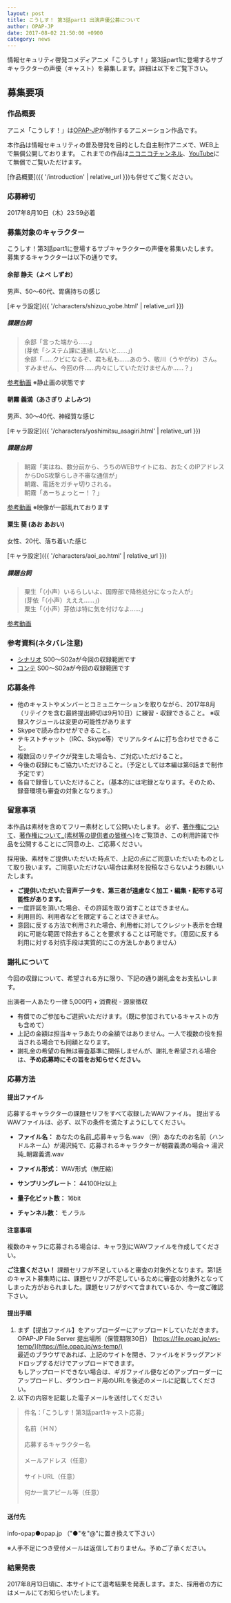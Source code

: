 ```yaml
---
layout: post
title: こうしす！ 第3話part1 出演声優公募について
author: OPAP-JP
date: 2017-08-02 21:50:00 +0900
category: news
---
```


情報セキュリティ啓発コメディアニメ「こうしす！」第3話part1に登場するサブキャラクターの声優（キャスト）を募集します。詳細は以下をご覧下さい。

## 募集要項

### 作品概要

アニメ「こうしす！」は[OPAP-JP](https://opap.jp/)が制作するアニメーション作品です。

本作品は情報セキュリティの普及啓発を目的とした自主制作アニメで、WEB上で無償公開しております。
これまでの作品は[ニコニコチャンネル](http://ch.nicovideo.jp/kosys)、[YouTube](https://youtube.com/c/opapjp)にて無償でご覧いただけます。

[作品概要]({{ '/introduction' | relative_url }})も併せてご覧ください。


### 応募締切

2017年8月10日（木）23:59必着


### 募集対象のキャラクター

こうしす！第3話part1に登場するサブキャラクターの声優を募集いたします。
募集するキャラクターは以下の通りです。

#### 余部 静夫（よべ しずお）
男声、50～60代、胃痛持ちの感じ

 [キャラ設定]({{ '/characters/shizuo_yobe.html' | relative_url }})

##### 課題台詞
> 余部「言った端から……」<br />
>(芽依「システム課に連絡しないと……」)<br />
> 余部「……クビになるぞ、君も私も……あのう、敬川（うやがわ）さん。すみません、今回の件……内々にしていただけませんか……？」<br />

[参考動画](https://file.opap.jp/public/b8d988) ※静止画の状態です
 
#### 朝霧 義満（あさぎり よしみつ)
男声、30～40代、神経質な感じ

[キャラ設定]({{ '/characters/yoshimitsu_asagiri.html' | relative_url }})
##### 課題台詞
> 朝霧「実はね、数分前から、うちのWEBサイトにね、おたくのIPアドレスからDoS攻撃らしき不審な通信が」<br />
> 朝霧、電話をガチャ切りされる。<br />
> 朝霧「あーちょっとー！？」<br />

[参考動画](https://file.opap.jp/public/1042f6) ※映像が一部乱れております
 

#### 粟生 葵 (あお あおい)
女性、20代、落ち着いた感じ

[キャラ設定]({{ '/characters/aoi_ao.html' | relative_url }})

##### 課題台詞
> 粟生「（小声）いるらしいよ、国際部で降格処分になった人が」<br />
> (芽依「（小声）えええ……」)<br />
> 粟生「（小声）芽依は特に気を付けなよ……」
 

[参考動画](https://file.opap.jp/public/857c0b)


### 参考資料(ネタバレ注意)

* [シナリオ](http://kosys.gitlab.io/kosys-ep03/docs/scenario/scenario.txt) S00～S02aが今回の収録範囲です
* [コンテ](http://kosys.gitlab.io/kosys-ep03/docs/storyboard/) S00～S02aが今回の収録範囲です


### 応募条件

* 他のキャストやメンバーとコミュニケーションを取りながら、2017年8月（リテイクを含む最終提出締切は9月10日）に練習・収録できること。 ※収録スケジュールは変更の可能性があります
* Skypeで読み合わせができること。
* テキストチャット（IRC、Skype等）でリアルタイムに打ち合わせできること。
* 複数回のリテイクが発生した場合も、ご対応いただけること。
* 今後の収録にもご協力いただけること。（予定としては本編は第6話まで制作予定です）
* 各自で録音していただけること。（基本的には宅録となります。そのため、録音環境も審査の対象となります。）


### 留意事項

本作品は素材を含めてフリー素材として公開いたします。
必ず、[著作権について](https://opap.jp/wiki/%E8%91%97%E4%BD%9C%E6%A8%A9%E3%81%AB%E3%81%A4%E3%81%84%E3%81%A6)、[著作権について_(素材等の提供者の皆様へ)](https://opap.jp/wiki/%E8%91%97%E4%BD%9C%E6%A8%A9%E3%81%AB%E3%81%A4%E3%81%84%E3%81%A6_%28%E7%B4%A0%E6%9D%90%E7%AD%89%E3%81%AE%E6%8F%90%E4%BE%9B%E8%80%85%E3%81%AE%E7%9A%86%E6%A7%98%E3%81%B8%29)をご覧頂き、この利用許諾で作品を公開することにご同意の上、ご応募ください。

採用後、素材をご提供いただいた時点で、上記の点にご同意いただいたものとして取り扱います。ご同意いただけない場合は素材を投稿なさらないようお願いいたします。

* **ご提供いただいた音声データを、第三者が遠慮なく加工・編集・配布する可能性があります。**
* 一度許諾を頂いた場合、その許諾を取り消すことはできません。
* 利用目的、利用者などを限定することはできません。
* 意図に反する方法で利用された場合、利用者に対してクレジット表示を合理的に可能な範囲で除去することを要求することは可能です。（意図に反する利用に対する対抗手段は実質的にこの方法しかありません）



### 謝礼について

今回の収録について、希望される方に限り、下記の通り謝礼金をお支払いします。

出演者一人あたり一律 5,000円 + 消費税 - 源泉徴収

* 有償でのご参加もご選択いただけます。（既に参加されているキャストの方も含めて）
* 上記の金額は担当キャラあたりの金額ではありません。一人で複数の役を担当される場合でも同額となります。
* 謝礼金の希望の有無は審査基準に関係しませんが、謝礼を希望される場合は、**予め応募時にその旨をお知らせください。**



### 応募方法

#### 提出ファイル

応募するキャラクターの課題セリフをすべて収録したWAVファイル。
提出するWAVファイルは、必ず、以下の条件を満たすようにしてください。

* **ファイル名：** あなたの名前_応募キャラ名.wav
（例）あなたのお名前（ハンドルネーム）が湯沢純で、応募されるキャラクターが朝霧義満の場合→ 湯沢純_朝霧義満.wav

* **ファイル形式：** WAV形式（無圧縮）
* **サンプリングレート：** 44100Hz以上
* **量子化ビット数：** 16bit
* **チャンネル数：** モノラル

#### 注意事項
複数のキャラに応募される場合は、キャラ別にWAVファイルを作成してください。

**ご注意ください！** 課題セリフが不足していると審査の対象外となります。第1話のキャスト募集時には、課題セリフが不足しているために審査の対象外となってしまった方がおられました。課題セリフがすべて含まれているか、今一度ご確認下さい。

#### 提出手順
1. まず【提出ファイル】をアップローダーにアップロードしていただきます。<br />
OPAP-JP File Server 提出場所（保管期限30日） [https://file.opap.jp/ws-temp/](https://file.opap.jp/ws-temp/)<br />
最近のブラウザであれば、上記のサイトを開き、ファイルをドラッグアンドドロップするだけでアップロードできます。<br />
もしアップロードできない場合は、ギガファイル便などのアップローダーにアップロードし、ダウンロード用のURLを後述のメールに記載してください。<br />
2. 以下の内容を記載した電子メールを送付してください

>件名：「こうしす！第3話part1キャスト応募」<br />
><br />
>名前（ＨＮ）<br />
><br />
>応募するキャラクター名<br />
><br />
>メールアドレス（任意）<br />
><br />
>サイトURL（任意）<br />
><br />
>何か一言アピール等（任意）<br />
><br />

#### 送付先
info-opap●opap.jp （"●"を"@"に置き換えて下さい）

※人手不足につき受付メールは返信しておりません。予めご了承ください。


### 結果発表

2017年8月13日頃に、本サイトにて選考結果を発表します。また、採用者の方にはメールにてお知らせいたします。
